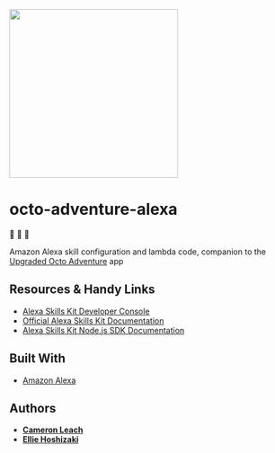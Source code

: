 <img src="https://user-images.githubusercontent.com/5770400/55282436-fe1e1300-5300-11e9-9020-f1aee24aff7e.png" width="300" height="300">

octo-adventure-alexa
======================

:octopus: :octopus: :octopus:

Amazon Alexa skill configuration and lambda code, companion to the [Upgraded Octo Adventure](https://github.com/phroggy/upgraded-octo-adventure) app

Resources & Handy Links
-----------------------

* [Alexa Skills Kit Developer Console](https://developer.amazon.com/alexa/console/ask)
* [Official Alexa Skills Kit Documentation](https://developer.amazon.com/docs/ask-overviews/build-skills-with-the-alexa-skills-kit.html)
* [Alexa Skills Kit Node.js SDK Documentation](https://developer.amazon.com/docs/sdk/alexa-skills-kit-sdk-for-nodejs.html)


Built With
----------

* [Amazon Alexa](https://developer.amazon.com/alexa)


Authors
-------

* **[Cameron Leach](https://github.com/phroggy)**
* **[Ellie Hoshizaki](https://github.com/elliehoshi)**
